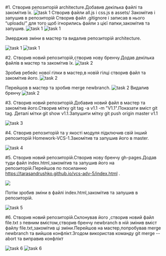 #1.
Створив репозиторій architecture.Добавив декілька файлі та закомітив їх.
![task 1](https://pp.vk.me/c636828/v636828543/32f60/Dt98nj_Xa18.jpg)
Створив файли all.js і css.js в assets/ Закомітив і запушив в репозиторій Створив файл .gitignore і записав в нього “uploads/” для того щоб ігнорились файли з цієї папки,закомітив та запушив.
![task 1](https://pp.vk.me/c636828/v636828543/32f67/MmtfVeyqPpA.jpg)
![task 1](https://pp.vk.me/c636828/v636828543/32f6e/mqz5mbXV56Q.jpg)

Змерджив зміни в мастер та видалив репозиторій architecture.

![task 1](https://pp.vk.me/c636828/v636828543/32f75/fiEByifglKA.jpg)
![task 1](https://pp.vk.me/c636828/v636828543/32f7c/dkPeYLE-_I4.jpg)

#2.
Створив новий репозиторій,створив нову бренчу.Додав декілька файлів в мастер та закомітив їх.
![task 2](https://pp.vk.me/c636828/v636828543/32f83/6cNSt9NvoE8.jpg)

Зробив ребейс нової гілки в мастер,в новій гілці створив файл та закомітив його.
![task 2](https://pp.vk.me/c636828/v636828543/32f91/O7DC-Peid7Q.jpg)

Перейшов в мастер та зробив merge newbranch.
![task 2](https://pp.vk.me/c636828/v636828543/32f98/g7vZXKCp85o.jpg)
Видалив бренчу
![task 2](https://pp.vk.me/c636828/v636828543/32fa6/sndI4-4d1iA.jpg)

#3.
Створив новий репозиторій.Добавив новий файл в мастер та закомітив його.Створив мітку git tag -a v1.1 -m "V1.1".Показати вміст git tag.
Деталі мітки git show v1.1.Запушити мітку git push origin master v1.1

![task 3](https://pp.vk.me/c636828/v636828543/32fc7/tC3UZF2WKIU.jpg)

#4.
Створив репозиторій та у  якості модуля підключив свій інший репозиторій Homework-VCS-1.Закомітив та запушив його в master.

![task 4](https://pp.vk.me/c636828/v636828543/32fcf/KsLiG7XRhKw.jpg)

#5.
Створив новий репозиторій.Створив нову бренчу gh-pages.Додав туди файл index.html,закомітив та запушив його на репозиторій.Перейшов по посиланню https://tarasandrushko.github.io/vcs-adv-5/index.html .

![](https://pp.vk.me/c636828/v636828543/32feb/t_vd75ngF34.jpg)

Потім зробив зміни в файлі index.html,закомітив та запушив в репозиторій.

![task 5](https://pp.vk.me/c636828/v636828543/32ffa/imosDU5WZSo.jpg)

#6.
Створив новий репозиторій.Склонував його ,створив новий файл file.txt з певним вмістом,створив бренчу newbranch в ній змінив вміст файлу file.txt,закомітив ці зміни.Перейшов на мастер,попробував merge newbranch та вийшов конфлікт.Згодом використав команду git merge --abort та виправив конфлікт

![task 6](https://pp.vk.me/c636828/v636828543/33018/0MqYjKBWgDE.jpg)
![task 6](https://pp.vk.me/c636828/v636828543/33071/lN64ImdSZ78.jpg)


